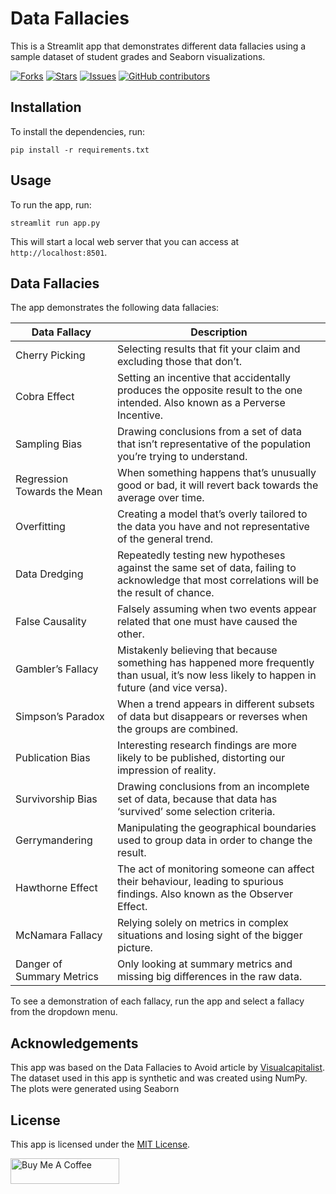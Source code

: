 # Data Fallacies 

This is a Streamlit app that demonstrates different data fallacies using a sample dataset of student grades and Seaborn visualizations.

[![Forks](https://img.shields.io/github/forks/hipnologo/data_fallacies)](https://github.com/hipnologo/data_fallacies/network/members)
[![Stars](https://img.shields.io/github/stars/hipnologo/data_fallacies)](https://github.com/hipnologo/data_fallacies/stargazers)
[![Issues](https://img.shields.io/github/issues/hipnologo/data_fallacies)](https://github.com/hipnologo/data_fallacies/issues)
[![GitHub contributors](https://img.shields.io/github/contributors/hipnologo/data_fallacies)](https://github.com/hipnologo/data_fallacies/graphs/contributors)

## Installation

To install the dependencies, run:

``` pip install -r requirements.txt ```


## Usage

To run the app, run:

``` streamlit run app.py ```

This will start a local web server that you can access at `http://localhost:8501`.

## Data Fallacies

The app demonstrates the following data fallacies:

| Data Fallacy              | Description                                                                                                                                                                                                                     |
|---------------------------|---------------------------------------------------------------------------------------------------------------------------------------------------------------------------------------------------------------------------------|
| Cherry Picking            | Selecting results that fit your claim and excluding those that don’t.                                                                                                                                                            |
| Cobra Effect              | Setting an incentive that accidentally produces the opposite result to the one intended. Also known as a Perverse Incentive.                                                                                                    |
| Sampling Bias             | Drawing conclusions from a set of data that isn’t representative of the population you’re trying to understand.                                                                                                                |
| Regression Towards the Mean | When something happens that’s unusually good or bad, it will revert back towards the average over time.                                                                                                                         |
| Overfitting               | Creating a model that’s overly tailored to the data you have and not representative of the general trend.                                                                                                                       |
| Data Dredging             | Repeatedly testing new hypotheses against the same set of data, failing to acknowledge that most correlations will be the result of chance.                                                                                      |
| False Causality           | Falsely assuming when two events appear related that one must have caused the other.                                                                                                                                              |
| Gambler’s Fallacy         | Mistakenly believing that because something has happened more frequently than usual, it’s now less likely to happen in future (and vice versa).                                                                                  |
| Simpson’s Paradox         | When a trend appears in different subsets of data but disappears or reverses when the groups are combined.                                                                                                                       |
| Publication Bias          | Interesting research findings are more likely to be published, distorting our impression of reality.                                                                                                                             |
| Survivorship Bias         | Drawing conclusions from an incomplete set of data, because that data has ‘survived’ some selection criteria.                                                                                                                    |
| Gerrymandering            | Manipulating the geographical boundaries used to group data in order to change the result.                                                                                                                                       |
| Hawthorne Effect          | The act of monitoring someone can affect their behaviour, leading to spurious findings. Also known as the Observer Effect.                                                                                                      |
| McNamara Fallacy          | Relying solely on metrics in complex situations and losing sight of the bigger picture.                                                                                                                                          |
| Danger of Summary Metrics | Only looking at summary metrics and missing big differences in the raw data.                                                                                                                                                      |

To see a demonstration of each fallacy, run the app and select a fallacy from the dropdown menu.

## Acknowledgements

This app was based on the Data Fallacies to Avoid article by [Visualcapitalist](https://www.visualcapitalist.com/here-are-15-common-data-fallacies-to-avoid). The dataset used in this app is synthetic and was created using NumPy. The plots were generated using Seaborn

## License

This app is licensed under the [MIT License](https://opensource.org/licenses/MIT).

<a href="https://www.buymeacoffee.com/hipnologod" target="_blank"><img src="https://cdn.buymeacoffee.com/buttons/default-orange.png" alt="Buy Me A Coffee" height="41" width="174"></a>

